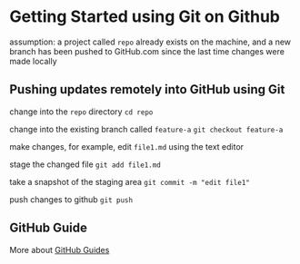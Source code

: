 # Getting Started using Git on Github

assumption: a project called `repo` already exists on the machine, and a new branch has been pushed to GitHub.com since the last time changes were made locally

## Pushing updates remotely into GitHub using Git

change into the `repo` directory
`cd repo`

change into the existing branch called `feature-a`
`git checkout feature-a`

make changes, for example, edit `file1.md` using the text editor

stage the changed file
`git add file1.md`

take a snapshot of the staging area
`git commit -m "edit file1"`

push changes to github
`git push`

## GitHub Guide

More about [GitHub Guides](https://guides.github.com/)


